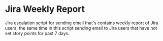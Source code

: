 # Jira Weekly Report 

Jira escalation script for sending email that's contains weekly report of Jira users, the same time in this script sending email to Jira users that have not set story points for past 7 days.